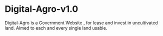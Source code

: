 # Digital-Agro-v1.0
Digital-Agro is a Government Website , for lease and invest in uncultivated land. Aimed to each and every single land usable.
